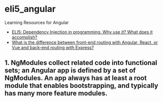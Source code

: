 # eli5_angular
Learning Resources for Angular

* [ELI5: Dependency Injection in programming. Why use it? What does it accomplish?](https://www.reddit.com/r/explainlikeimfive/comments/1ezihq/eli5_dependency_injection_in_programming_why_use/)
* [What is the difference between front-end routing with Angular, React, or Vue and back-end routing with Express?](https://www.reddit.com/r/webdev/comments/6r50r9/what_is_the_difference_between_frontend_routing)

## 1. NgModules collect related code into functional sets; an Angular app is defined by a set of NgModules. An app always has at least a root module that enables bootstrapping, and typically has many more feature modules.













